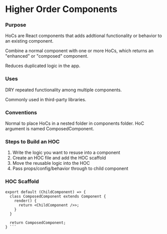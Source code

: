 # Higher Order Components

### Purpose
HoCs are React components that adds addtional functionality or behavior to an existing component.

Combine a normal component with one or more HoCs, which returns an "enhanced" or "composed" component.

Reduces duplicated logic in the app.

### Uses
DRY repeated functionality among multiple components.

Commonly used in third-party libraries.

### Conventions
Normal to place HoCs in a nested folder in components folder.
HoC argument is named ComposedComponent.

### Steps to Build an HOC
  1. Write the logic you want to resuse into a component
  2. Create an HOC file and add the HOC scaffold
  3. Move the reusable logic into the HOC
  4. Pass props/config/behavior through to child component

### HOC Scaffold
```import React, { Component } from 'react';
export default (ChildComponent) => {
  class ComposedComponent extends Component {
    render() {
      return <ChildComponent />>;
    }
  }

  return ComposedComponent;
} ```
